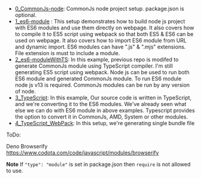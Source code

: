 * [0_CommonJs-node](0_CommonJs-node): CommonJs node project setup. package.json is optional.
* [1_es6-module](1_es6-module) : This setup demonstrates how to build node js project with ES6 modules and use them directly on webpage. It also covers how to compile it to ES5 script using webpack so that both ES5 & ES6 can be used on webpage. It also covers how to import ES6 module from URL and dynamic import. ES6 modules can have ".js" & ".mjs" extensions. File extension is must to include a module.
* [2_es6-moduleWithTS](2_es6-moduleWithTS): In this example, previous repo is modifed to generate CommonJs module using TypeScript compiler. I'm still generating ES5 script using webpack. Node js can be used to run both ES6 module and generated CommonJs module. To run ES6 module node js v13 is required. CommonJs modules can be run by any version of node.
* [3_TypeScript](3_TypeScript): In this example, Our source code is written in TypeScript, and we're converting it to the ES6 modules. We've already seen what else we can do with ES6 module in above examples. Typescript provides the option to convert it in CommonJs, AMD, System or other modules.
* [4_TypeScript_WebPack](4_TypeScript_WebPack): In this setup, we're generating single bundle file 


ToDo:

Deno
Browserify
    https://www.codota.com/code/javascript/modules/browserify

**Note**
If `"type": "module"` is set in package.json then `require` is not allowed to use.